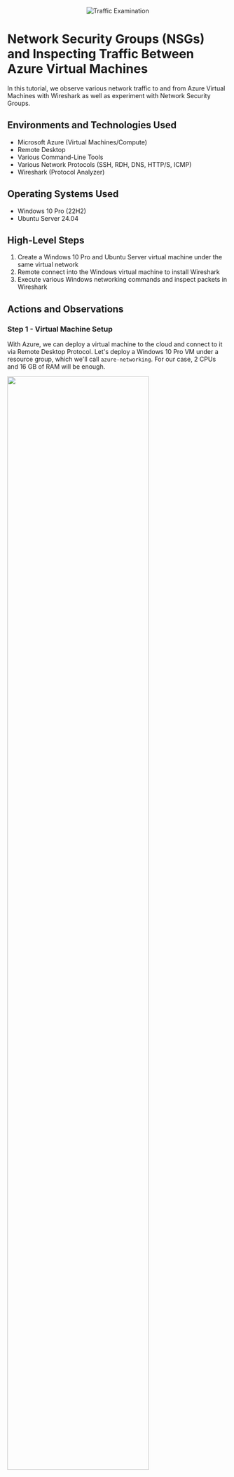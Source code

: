 <p align="center">
<img src="https://i.imgur.com/Ua7udoS.png" alt="Traffic Examination"/>
</p>

<h1>Network Security Groups (NSGs) and Inspecting Traffic Between Azure Virtual Machines</h1>
In this tutorial, we observe various network traffic to and from Azure Virtual Machines with Wireshark as well as experiment with Network Security Groups. <br />

<!--
<h2>Video Demonstration</h2>

- ### [YouTube: Azure Virtual Machines, Wireshark, and Network Security Groups](https://www.youtube.com)
-->

<h2>Environments and Technologies Used</h2>

- Microsoft Azure (Virtual Machines/Compute)
- Remote Desktop
- Various Command-Line Tools
- Various Network Protocols (SSH, RDH, DNS, HTTP/S, ICMP)
- Wireshark (Protocol Analyzer)

<h2>Operating Systems Used </h2>

- Windows 10 Pro (22H2)
- Ubuntu Server 24.04

<h2>High-Level Steps</h2>

1. Create a Windows 10 Pro and Ubuntu Server virtual machine under the same virtual network
2. Remote connect into the Windows virtual machine to install Wireshark
3. Execute various Windows networking commands and inspect packets in Wireshark

<h2>Actions and Observations</h2>

<h3>Step 1 - Virtual Machine Setup</h3>

With Azure, we can deploy a virtual machine to the cloud and connect to it via Remote Desktop Protocol. Let's deploy a Windows 10 Pro VM under a resource group, which we'll call `azure-networking`. For our case, 2 CPUs and 16 GB of RAM will be enough.


<p float="left">
  <img src="images/Step1_WindowsVMCreation.png" height="80%" width="80%"/>
  <!-- <img src="images/Step1_WindowsVMCreation2.png" height="80%" width="80%" alt="Disk Sanitization Steps"/> -->
</p>

When creating the Ubuntu Server VM, we will use a password based authenication rather than an SSH key. The Ubuntu Server VM is not as resource heavy as the Windows VM, so we can opt to use one of the cheaper hardware sizes. To ensure connectivity between the two VMs, we can put this VM under the same virtual network.

<p>
  <img src="images/Step1_UbuntuServerVMCreation.png" height="80%" width="80%"/>
  <img src="images/Step1_UbuntuServerVMCreation_NetworkSettings.png" height="80%" width="80%"/>
</p>

<h3>Step 2 - Wireshark Installation</h3>

Now that the VMs are created, we can use **Remote Desktop Connection** to connect to our Windows 10 Pro VM. Once the Windows setup is complete, download [Wireshark](https://www.wireshark.org/download.html). We will download the `Windows x64 Installer` and stick with the default settings. Note that the Wireshark installer will also install `Npcap`. Now, open Wireshark and you will be greeted with the following screen:

<img src="images/WiresharkMainScreen.png" height="80%" width="80%"/>

<h3>Step 3 - Packet Trace</h3>

With Wireshark we can inspect all incoming and outgoing packets from our computer. We will inspect the following traffic:
- ICMP
- SSH
- DHCP
- DNS
- RDP

All these protocols (minus ICMP) have associated port numbers:

| Protocol   | Port Number | Transport Layer Protocol |
| -------- | ------- | ------- |
| SSH  | 22    | TCP |
| DHCP | 67/68     | UDP |
| DNS    | 53    | UDP |
| RDP    | 3389    | TCP |

Notice that we can filter our packets. As I am using an Ethernet connection, I will select that for caputuring traffic.

<h4>ICMP Trace</h4>

ICMP is the Internet Control Message Protocol and it is responsible for sending diagnostic information and error reporting between the sender and receiver of a message. Let's first filter by ICMP traffic by typing `icmp` into the filter text field at the top and hit apply.

<img src="images/WiresharkICMPFilter.png" height="80%" width="80%"/>

Then we can start the packet trace by clicking the button on the top left.

<img src="images/WiresharkICMPFilter2.png" height="80%" width="80%"/>

We should then be greeted with the following screen:

<img src="images/WiresharkICMPBlank.png" height="80%" width="80%"/>

At the moment, there are no packets to display as there isn't any ICMP traffic being sent or received by our machine. Luckily, the Windows OS has built-in commands that utilize the ICMP protocol for sending and receiving information. One of these commands is the `ping` command, which is used to test connectivity to another machine. Since we created an Ubuntu client under the same virtual network as our Windows client, we can ping its private IP address (in my case this is `10.0.0.5`). In command prompt, execute the following command:

`ping 10.0.0.5`

Of course, your IP address configuration may be different so be sure to find your Ubuntu client under `Virtual Machines` in the Azure portal. Now, if you see something like this from your ping result, it means the Ubuntu client was succesfully reached!

<img src="images/PingCommand.png" height="80%" width="80%"/>

If we take a look at the Wireshark packet trace, we will notice some packet information.

<img src="images/PingPacketTrace.png" height="80%" width="80%"/>

<h4>SSH Trace</h4>

SSH (Secure Shell) is a protocol that allows one machine to connect to another machine (typically a Linux machine) and interact with it through a command line interface. We can connect to our Ubuntu VM through SSH as follows:

`ssh <USERNAME>@<IP>`

Here, the username is what you used to create the Ubuntu VM and the IP address is its private IP. In my case, I connect to it via the command `ssh jay@10.0.0.5`. Then we authenticate with the password used during VM creation. After this is done, you will be presented with a linux command line, indicating we have connected to the Ubuntu server. In Wireshark we will see something like this:

<img src="images/SSHPacketTrace.png" height="80%" width="80%"/>

The first couple lines indicate the packets exchanged during authentication. The authentication process uses elliptic curve Diffie-Hellman, a very cryptographically secure public key exchange algorithm that prevents unauthorized access from attackers.

Now, anytime you type in a character, delete a character, or execute a command, packet data is sent to the server and back to you. This makes sense as SSH provides real-time terminal access to the other machine, which means that constant uptime is required if you want to interact with that machine and see changes.

<h4>DHCP Trace</h4>

DHCP is the Dynamic Host Configuration Protocol and it is responsible for assigning IP addresses to network devices. One commonly used command associated with DHCP is the `ipconfig` command. This command lists out the network configuration details of your machine.

<img src="images/ipconfig_output.png" height="80%" width="80%"/>

Of course, if you want more detailed information such as the DHCP servers, DNS servers, or the MAC (physical) address of your network interface card, you can execute `ipconfig /all`:

<img src="images/ipconfig_all_output.png" height="80%" width="80%"/>

Every once in a while, a user may experience Internet connectivity issues due to DHCP failing to assign an IP address to their machine. Luckily, there is a command to request a new IP address from the DHCP server:

`ipconfig /renew`

What we expect is two packets in the Wireshark trace. A DHCP request (sent by us) and a DHCP response (sent by the DHCP server),

<img src="images/DHCPTrace.png" height="80%" width="80%"/>

<h4>DNS Trace</h4>

DNS (Domain Name System) is a protocol that converts fully qualified domain names (i.e. website names) into computer readable IP addresses. This is how web browsers are able to understand website names like `www.google.com`. A simple Windows command that utilizes DNS is `nslookup`. This command returns the IP address of a domain, or vice versa, depending on what you supply as the argument.

<img src="images/nslookup_output.png" height="80%" width="80%"/>
<img src="images/DNSTrace.png" height="80%" width="80%"/>

<h4>RDP Trace</h4>

RDP is the Remote Desktop Protocol we used to remote connect to our Windows client. 